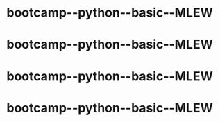 # bootcamp--python--basic--MLEW
# bootcamp--python--basic--MLEW
# bootcamp--python--basic--MLEW
# bootcamp--python--basic--MLEW
